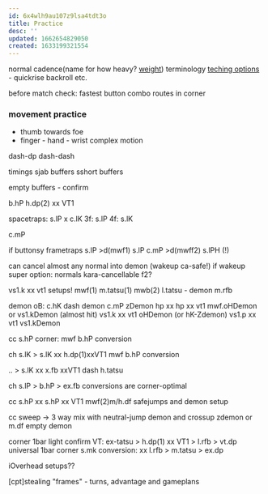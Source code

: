 ```yaml
---
id: 6x4wlh9au107z9lsa4tdt3o
title: Practice
desc: ''
updated: 1662654829050
created: 1633199321554
---
```


normal cadence(name for how heavy? [weight](https://www.reddit.com/r/StreetFighter/comments/4fr0rj/new_to_sfv_can_someone_explain_what_these_stand)) terminology
[teching options](https://www.reddit.com/r/StreetFighter/comments/4742eg/how_do_i_quick_rise_and_not_quick_rise/) - quickrise backroll etc.

before match check:
 fastest button
 combo routes in corner

### movement practice

- thumb towards foe
- finger - hand - wrist complex motion

dash-dp
dash-dash

timings
 sjab buffers
 sshort buffers

 empty buffers - confirm

b.hP h.dp(2) xx VT1

spacetraps:
s.lP x c.lK
 3f: s.lP
 4f: s.lK

c.mP

if buttonsy
 frametraps
  s.lP >d(mwf1)  s.lP
  c.mP >d(mwff2) s.lPH (!)



can cancel almost any normal into demon (wakeup ca-safe!)
if wakeup super option: normals kara-cancellable f2?

vs1.k xx vt1 setups!
 mwf(1) m.tatsu(1) mwb(2) l.tatsu - demon
m.rfb

demon oB:
c.hK dash demon
c.mP zDemon
hp xx hp xx vt1 mwf.oHDemon or vs1.kDemon (almost hit)
vs1.k xx vt1 oHDemon (or hK-Zdemon)
vs1.p xx vt1 vs1.kDemon

cc s.hP corner: mwf b.hP conversion

ch s.lK > s.lK xx h.dp(1)xxVT1 mwf b.hP conversion

.. > s.lK xx x.fb xxVT1 dash h.tatsu

ch s.lP > b.hP > ex.fb conversions are corner-optimal

cc s.hP xx s.hP xx VT1 mwf(2)m/h.df safejumps and demon setup

cc sweep -> 3 way mix with neutral-jump demon and crossup zdemon or m.df empty demon

corner 1bar light confirm VT:
ex-tatsu > h.dp(1) xx VT1 > l.rfb > vt.dp
universal 1bar corner s.mk conversion:
xx l.rfb > m.tatsu > ex.dp

iOverhead setups??

[cpt]stealing "frames" - turns, advantage and gameplans
